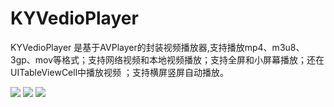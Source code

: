 # KYVedioPlayer
KYVedioPlayer 是基于AVPlayer的封装视频播放器,支持播放mp4、m3u8、3gp、mov等格式；支持网络视频和本地视频播放；支持全屏和小屏幕播放；还在UITableViewCell中播放视频 ；支持横屏竖屏自动播放。

![](https://github.com/kingly09/KYVedioPlayer/blob/master/vedio01.gif)
![](https://github.com/kingly09/KYVedioPlayer/blob/master/vedio02.gif)
![](https://github.com/kingly09/KYVedioPlayer/blob/master/vedio03.gif)